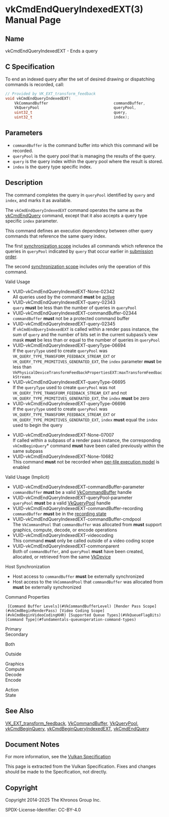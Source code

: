 # vkCmdEndQueryIndexedEXT(3) Manual Page

## Name

vkCmdEndQueryIndexedEXT - Ends a query



## [](#_c_specification)C Specification

To end an indexed query after the set of desired drawing or dispatching commands is recorded, call:

```c++
// Provided by VK_EXT_transform_feedback
void vkCmdEndQueryIndexedEXT(
    VkCommandBuffer                             commandBuffer,
    VkQueryPool                                 queryPool,
    uint32_t                                    query,
    uint32_t                                    index);
```

## [](#_parameters)Parameters

- `commandBuffer` is the command buffer into which this command will be recorded.
- `queryPool` is the query pool that is managing the results of the query.
- `query` is the query index within the query pool where the result is stored.
- `index` is the query type specific index.

## [](#_description)Description

The command completes the query in `queryPool` identified by `query` and `index`, and marks it as available.

The `vkCmdEndQueryIndexedEXT` command operates the same as the [vkCmdEndQuery](https://registry.khronos.org/vulkan/specs/latest/man/html/vkCmdEndQuery.html) command, except that it also accepts a query type specific `index` parameter.

This command defines an execution dependency between other query commands that reference the same query index.

The first [synchronization scope](https://registry.khronos.org/vulkan/specs/latest/html/vkspec.html#synchronization-dependencies-scopes) includes all commands which reference the queries in `queryPool` indicated by `query` that occur earlier in [submission order](https://registry.khronos.org/vulkan/specs/latest/html/vkspec.html#synchronization-submission-order).

The second [synchronization scope](https://registry.khronos.org/vulkan/specs/latest/html/vkspec.html#synchronization-dependencies-scopes) includes only the operation of this command.

Valid Usage

- [](#VUID-vkCmdEndQueryIndexedEXT-None-02342)VUID-vkCmdEndQueryIndexedEXT-None-02342  
  All queries used by the command **must** be [active](https://registry.khronos.org/vulkan/specs/latest/html/vkspec.html#queries-operation-active)
- [](#VUID-vkCmdEndQueryIndexedEXT-query-02343)VUID-vkCmdEndQueryIndexedEXT-query-02343  
  `query` **must** be less than the number of queries in `queryPool`
- [](#VUID-vkCmdEndQueryIndexedEXT-commandBuffer-02344)VUID-vkCmdEndQueryIndexedEXT-commandBuffer-02344  
  `commandBuffer` **must** not be a protected command buffer
- [](#VUID-vkCmdEndQueryIndexedEXT-query-02345)VUID-vkCmdEndQueryIndexedEXT-query-02345  
  If `vkCmdEndQueryIndexedEXT` is called within a render pass instance, the sum of `query` and the number of bits set in the current subpass’s view mask **must** be less than or equal to the number of queries in `queryPool`
- [](#VUID-vkCmdEndQueryIndexedEXT-queryType-06694)VUID-vkCmdEndQueryIndexedEXT-queryType-06694  
  If the `queryType` used to create `queryPool` was `VK_QUERY_TYPE_TRANSFORM_FEEDBACK_STREAM_EXT` or `VK_QUERY_TYPE_PRIMITIVES_GENERATED_EXT`, the `index` parameter **must** be less than `VkPhysicalDeviceTransformFeedbackPropertiesEXT`::`maxTransformFeedbackStreams`
- [](#VUID-vkCmdEndQueryIndexedEXT-queryType-06695)VUID-vkCmdEndQueryIndexedEXT-queryType-06695  
  If the `queryType` used to create `queryPool` was not `VK_QUERY_TYPE_TRANSFORM_FEEDBACK_STREAM_EXT` and not `VK_QUERY_TYPE_PRIMITIVES_GENERATED_EXT`, the `index` **must** be zero
- [](#VUID-vkCmdEndQueryIndexedEXT-queryType-06696)VUID-vkCmdEndQueryIndexedEXT-queryType-06696  
  If the `queryType` used to create `queryPool` was `VK_QUERY_TYPE_TRANSFORM_FEEDBACK_STREAM_EXT` or `VK_QUERY_TYPE_PRIMITIVES_GENERATED_EXT`, `index` **must** equal the `index` used to begin the query

<!--THE END-->

- [](#VUID-vkCmdEndQueryIndexedEXT-None-07007)VUID-vkCmdEndQueryIndexedEXT-None-07007  
  If called within a subpass of a render pass instance, the corresponding `vkCmdBeginQuery`* command **must** have been called previously within the same subpass
- [](#VUID-vkCmdEndQueryIndexedEXT-None-10682)VUID-vkCmdEndQueryIndexedEXT-None-10682  
  This command **must** not be recorded when [per-tile execution model](#renderpass-per-tile-execution-model) is enabled

Valid Usage (Implicit)

- [](#VUID-vkCmdEndQueryIndexedEXT-commandBuffer-parameter)VUID-vkCmdEndQueryIndexedEXT-commandBuffer-parameter  
  `commandBuffer` **must** be a valid [VkCommandBuffer](https://registry.khronos.org/vulkan/specs/latest/man/html/VkCommandBuffer.html) handle
- [](#VUID-vkCmdEndQueryIndexedEXT-queryPool-parameter)VUID-vkCmdEndQueryIndexedEXT-queryPool-parameter  
  `queryPool` **must** be a valid [VkQueryPool](https://registry.khronos.org/vulkan/specs/latest/man/html/VkQueryPool.html) handle
- [](#VUID-vkCmdEndQueryIndexedEXT-commandBuffer-recording)VUID-vkCmdEndQueryIndexedEXT-commandBuffer-recording  
  `commandBuffer` **must** be in the [recording state](#commandbuffers-lifecycle)
- [](#VUID-vkCmdEndQueryIndexedEXT-commandBuffer-cmdpool)VUID-vkCmdEndQueryIndexedEXT-commandBuffer-cmdpool  
  The `VkCommandPool` that `commandBuffer` was allocated from **must** support graphics, compute, decode, or encode operations
- [](#VUID-vkCmdEndQueryIndexedEXT-videocoding)VUID-vkCmdEndQueryIndexedEXT-videocoding  
  This command **must** only be called outside of a video coding scope
- [](#VUID-vkCmdEndQueryIndexedEXT-commonparent)VUID-vkCmdEndQueryIndexedEXT-commonparent  
  Both of `commandBuffer`, and `queryPool` **must** have been created, allocated, or retrieved from the same [VkDevice](https://registry.khronos.org/vulkan/specs/latest/man/html/VkDevice.html)

Host Synchronization

- Host access to `commandBuffer` **must** be externally synchronized
- Host access to the `VkCommandPool` that `commandBuffer` was allocated from **must** be externally synchronized

Command Properties

     [Command Buffer Levels](#VkCommandBufferLevel) [Render Pass Scope](#vkCmdBeginRenderPass) [Video Coding Scope](#vkCmdBeginVideoCodingKHR) [Supported Queue Types](#VkQueueFlagBits) [Command Type](#fundamentals-queueoperation-command-types)

Primary  
Secondary

Both

Outside

Graphics  
Compute  
Decode  
Encode

Action  
State

## [](#_see_also)See Also

[VK\_EXT\_transform\_feedback](https://registry.khronos.org/vulkan/specs/latest/man/html/VK_EXT_transform_feedback.html), [VkCommandBuffer](https://registry.khronos.org/vulkan/specs/latest/man/html/VkCommandBuffer.html), [VkQueryPool](https://registry.khronos.org/vulkan/specs/latest/man/html/VkQueryPool.html), [vkCmdBeginQuery](https://registry.khronos.org/vulkan/specs/latest/man/html/vkCmdBeginQuery.html), [vkCmdBeginQueryIndexedEXT](https://registry.khronos.org/vulkan/specs/latest/man/html/vkCmdBeginQueryIndexedEXT.html), [vkCmdEndQuery](https://registry.khronos.org/vulkan/specs/latest/man/html/vkCmdEndQuery.html)

## [](#_document_notes)Document Notes

For more information, see the [Vulkan Specification](https://registry.khronos.org/vulkan/specs/latest/html/vkspec.html#vkCmdEndQueryIndexedEXT)

This page is extracted from the Vulkan Specification. Fixes and changes should be made to the Specification, not directly.

## [](#_copyright)Copyright

Copyright 2014-2025 The Khronos Group Inc.

SPDX-License-Identifier: CC-BY-4.0